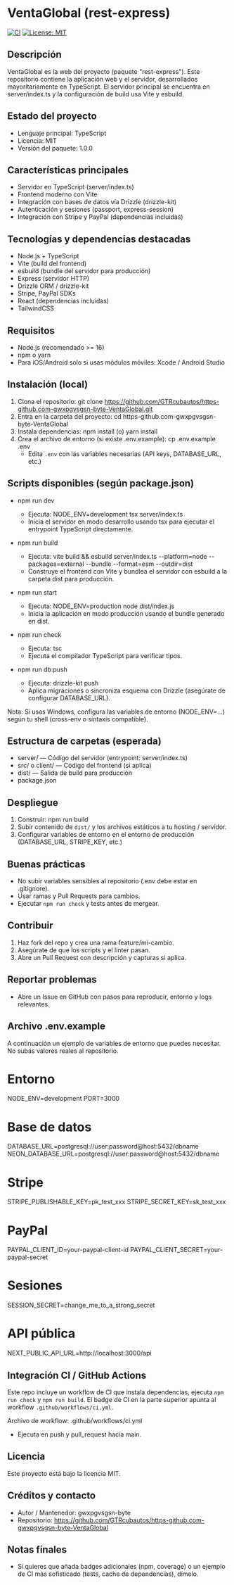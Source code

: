 # VentaGlobal (rest-express)

[![CI](https://github.com/GTRcubautos/https-github.com-gwxpgvsgsn-byte-VentaGlobal/actions/workflows/ci.yml/badge.svg)](https://github.com/GTRcubautos/https-github.com-gwxpgvsgsn-byte-VentaGlobal/actions/workflows/ci.yml)
[![License: MIT](https://img.shields.io/badge/license-MIT-green.svg)](LICENSE)

Descripción
---
VentaGlobal es la web del proyecto (paquete "rest-express"). Este repositorio contiene la aplicación web y el servidor, desarrollados mayoritariamente en TypeScript. El servidor principal se encuentra en server/index.ts y la configuración de build usa Vite y esbuild.

Estado del proyecto
---
- Lenguaje principal: TypeScript
- Licencia: MIT
- Versión del paquete: 1.0.0

Características principales
---
- Servidor en TypeScript (server/index.ts)
- Frontend moderno con Vite
- Integración con bases de datos vía Drizzle (drizzle-kit)
- Autenticación y sesiones (passport, express-session)
- Integración con Stripe y PayPal (dependencias incluidas)

Tecnologías y dependencias destacadas
---
- Node.js + TypeScript
- Vite (build del frontend)
- esbuild (bundle del servidor para producción)
- Express (servidor HTTP)
- Drizzle ORM / drizzle-kit
- Stripe, PayPal SDKs
- React (dependencias incluidas)
- TailwindCSS

Requisitos
---
- Node.js (recomendado >= 16)
- npm o yarn
- Para iOS/Android solo si usas módulos móviles: Xcode / Android Studio

Instalación (local)
---
1. Clona el repositorio:
   git clone https://github.com/GTRcubautos/https-github.com-gwxpgvsgsn-byte-VentaGlobal.git
2. Entra en la carpeta del proyecto:
   cd https-github.com-gwxpgvsgsn-byte-VentaGlobal
3. Instala dependencias:
   npm install
   (o) yarn install
4. Crea el archivo de entorno (si existe .env.example):
   cp .env.example .env
   - Edita `.env` con las variables necesarias (API keys, DATABASE_URL, etc.)

Scripts disponibles (según package.json)
---
- npm run dev
  - Ejecuta: NODE_ENV=development tsx server/index.ts
  - Inicia el servidor en modo desarrollo usando tsx para ejecutar el entrypoint TypeScript directamente.

- npm run build
  - Ejecuta: vite build && esbuild server/index.ts --platform=node --packages=external --bundle --format=esm --outdir=dist
  - Construye el frontend con Vite y bundlea el servidor con esbuild a la carpeta dist para producción.

- npm run start
  - Ejecuta: NODE_ENV=production node dist/index.js
  - Inicia la aplicación en modo producción usando el bundle generado en dist.

- npm run check
  - Ejecuta: tsc
  - Ejecuta el compilador TypeScript para verificar tipos.

- npm run db:push
  - Ejecuta: drizzle-kit push
  - Aplica migraciones o sincroniza esquema con Drizzle (asegúrate de configurar DATABASE_URL).

Nota: Si usas Windows, configura las variables de entorno (NODE_ENV=...) según tu shell (cross-env o sintaxis compatible).

Estructura de carpetas (esperada)
---
- server/ — Código del servidor (entrypoint: server/index.ts)
- src/ o client/ — Código del frontend (si aplica)
- dist/ — Salida de build para producción
- package.json

Despliegue
---
1. Construir:
   npm run build
2. Subir contenido de `dist/` y los archivos estáticos a tu hosting / servidor.
3. Configurar variables de entorno en el entorno de producción (DATABASE_URL, STRIPE_KEY, etc.)

Buenas prácticas
---
- No subir variables sensibles al repositorio (.env debe estar en .gitignore).
- Usar ramas y Pull Requests para cambios.
- Ejecutar `npm run check` y tests antes de mergear.

Contribuir
---
1. Haz fork del repo y crea una rama feature/mi-cambio.
2. Asegúrate de que los scripts y el linter pasan.
3. Abre un Pull Request con descripción y capturas si aplica.

Reportar problemas
---
- Abre un Issue en GitHub con pasos para reproducir, entorno y logs relevantes.

Archivo .env.example
---
A continuación un ejemplo de variables de entorno que puedes necesitar. No subas valores reales al repositorio.

# Entorno
NODE_ENV=development
PORT=3000

# Base de datos
DATABASE_URL=postgresql://user:password@host:5432/dbname
NEON_DATABASE_URL=postgresql://user:password@host:5432/dbname

# Stripe
STRIPE_PUBLISHABLE_KEY=pk_test_xxx
STRIPE_SECRET_KEY=sk_test_xxx

# PayPal
PAYPAL_CLIENT_ID=your-paypal-client-id
PAYPAL_CLIENT_SECRET=your-paypal-secret

# Sesiones
SESSION_SECRET=change_me_to_a_strong_secret

# API pública
NEXT_PUBLIC_API_URL=http://localhost:3000/api

Integración CI / GitHub Actions
---
Este repo incluye un workflow de CI que instala dependencias, ejecuta `npm run check` y `npm run build`. El badge de CI en la parte superior apunta al workflow `.github/workflows/ci.yml`.

Archivo de workflow: .github/workflows/ci.yml
- Ejecuta en push y pull_request hacia main.

Licencia
---
Este proyecto está bajo la licencia MIT.

Créditos y contacto
---
- Autor / Mantenedor: gwxpgvsgsn-byte
- Repositorio: https://github.com/GTRcubautos/https-github.com-gwxpgvsgsn-byte-VentaGlobal

Notas finales
---
- Si quieres que añada badges adicionales (npm, coverage) o un ejemplo de CI más sofisticado (tests, cache de dependencias), dímelo.
